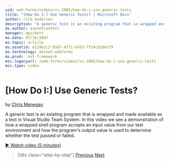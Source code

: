 ```yaml
---
uid: web-forms/videos/vs-2005/how-do-i-use-generic-tests
title: "[How Do I:] Use Generic Tests? | Microsoft Docs"
author: rick-anderson
description: "A generic test is an existing program that is wrapped and made available as a test in Visual Studio Team System. In this video we see a demonstration of how..."
ms.author: aspnetcontent
manager: wpickett
ms.date: 07/16/2007
ms.topic: article
ms.assetid: e129b2c2-8587-4ff1-b455-7f14cb28bcf9
ms.technology: dotnet-webforms
ms.prod: .net-framework
msc.legacyurl: /web-forms/videos/vs-2005/how-do-i-use-generic-tests
msc.type: video
---
```

[How Do I:] Use Generic Tests?
====================
by [Chris Menegay](https://twitter.com/CMenegay)

A generic test is an existing program that is wrapped and made available as a test in Visual Studio Team System. In this video we see a demonstration of how a wrapped shell program accepts an input value from our test environment and how the program's output value is used to determine whether the test passed or failed.

[&#9654; Watch video (5 minutes)](https://channel9.msdn.com/Blogs/ASP-NET-Site-Videos/how-do-i-use-generic-tests)

>[!div class="step-by-step"]
[Previous](how-do-i-enforce-coding-standards-with-code-analysis.md)
[Next](how-do-i-publish-and-analyze-test-results.md)
